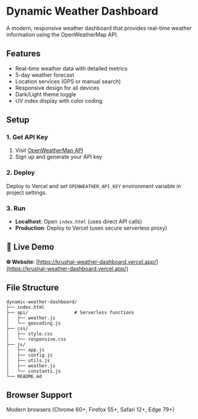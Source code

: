 # Dynamic Weather Dashboard

A modern, responsive weather dashboard that provides real-time weather information using the OpenWeatherMap API.

## Features

- Real-time weather data with detailed metrics
- 5-day weather forecast
- Location services (GPS or manual search)
- Responsive design for all devices
- Dark/Light theme toggle
- UV index display with color coding

## Setup

### 1. Get API Key
1. Visit [OpenWeatherMap API](https://openweathermap.org/api)
2. Sign up and generate your API key

### 2. Deploy
Deploy to Vercel and set `OPENWEATHER_API_KEY` environment variable in project settings.

### 3. Run
- **Localhost**: Open `index.html` (uses direct API calls)
- **Production**: Deploy to Vercel (uses secure serverless proxy)

## 🚀 Live Demo

**🌐 Website**: [https://krushal-weather-dashboard.vercel.app/](https://krushal-weather-dashboard.vercel.app/)

## File Structure

```
dynamic-weather-dashboard/
├── index.html
├── api/                 # Serverless functions
│   ├── weather.js
│   └── geocoding.js
├── css/
│   ├── style.css
│   └── responsive.css
├── js/
│   ├── app.js
│   ├── config.js
│   ├── utils.js
│   ├── weather.js
│   └── constants.js
└── README.md
```

## Browser Support

Modern browsers (Chrome 60+, Firefox 55+, Safari 12+, Edge 79+)